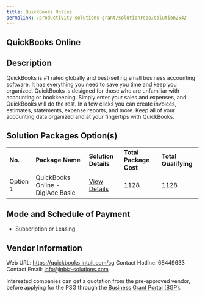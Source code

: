 ```yaml
---
title: QuickBooks Online
permalink: /productivity-solutions-grant/solutionrepo/solution2542
---
```


## QuickBooks Online

## Description

QuickBooks is #1 rated globally and best-selling small business accounting software. It has everything you need to save you time and keep you organized. QuickBooks is designed for those who are unfamiliar with accounting or bookkeeping. Simply enter your sales and expenses, and QuickBooks will do the rest. In a few clicks you can create invoices, estimates, statements, expense reports, and more. Keep all of your accounting data organized and at your fingertips with QuickBooks.

## Solution Packages Option(s)

<table>
<tr>
<td><b>No.</b></td>
<td><b>Package Name</b></td>
<td><b>Solution Details</b></td>
<td><b>Total Package Cost</b></td>
<td><b>Total Qualifying</b></td>
</tr>
<tr>
<td>Option 1</td>
<td>QuickBooks Online - DigiAcc Basic</td>
<td><a href='https://www.gobusiness.gov.sg/images/psg/InBusiness_Solutions_20200762_Desensitised_Annex_3_Part_2.pdf'>View Details</a></td>
<td>1128</td>
<td>1128</td>
</tr>
</table>

## Mode and Schedule of Payment

 - Subscription or Leasing

## Vendor Information

 Web URL: https://quickbooks.intuit.com/sg 
Contact Hotline: 68449633 
Contact Email: info@inbiz-solutions.com 


Interested companies can get a quotation from the pre-approved vendor, before applying for the PSG through the <a href='https://www.businessgrants.gov.sg/'>Business Grant Portal (BGP)</a>.
<script src="/jquery/resize-tables.js"></script>
